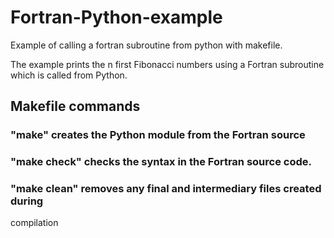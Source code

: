 # Fortran-Python-example
Example of calling a fortran subroutine from python with makefile.

The example prints the n first Fibonacci numbers using a Fortran subroutine which is called from Python.

## Makefile commands
### "make" creates the Python module from the Fortran source 
### "make check" checks the syntax in the Fortran source code.
### "make clean" removes any final and intermediary files created during
compilation

